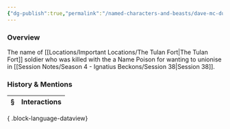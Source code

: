 ```yaml
---
{"dg-publish":true,"permalink":"/named-characters-and-beasts/dave-mc-duffin-3/","tags":["NPC"],"updated":"2025-05-30T12:08:16.000+01:00"}
---
```



### Overview
The name of [[Locations/Important Locations/The Tulan Fort\|The Tulan Fort]] soldier who was killed with the a Name Poison for wanting to unionise in [[Session Notes/Season 4 - Ignatius Beckons/Session 38\|Session 38]].

### History & Mentions
| § | Interactions |
| - | ------------ |

{ .block-language-dataview}
